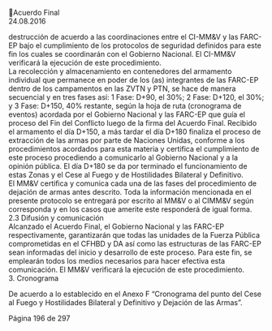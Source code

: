 Acuerdo Final  
24.08.2016  

destrucción de acuerdo a las coordinaciones entre el CI-MM&V y las FARC-EP bajo el cumplimiento de 
los protocolos de seguridad definidos para este fin los cuales se coordinarán con el Gobierno Nacional. 
El CI-MM&V verificará la ejecución de este procedimiento.  
La recolección y almacenamiento en contenedores del armamento individual que permanece en poder 
de  los  (as)  integrantes  de  las  FARC-EP  dentro  de  los  campamentos  en  las  ZVTN  y  PTN,  se  hace  de 
manera secuencial y en tres fases así: 1 Fase: D+90, el 30%; 2 Fase: D+120, el 30%; y 3 Fase: D+150, 
40% restante, según la hoja de ruta (cronograma de eventos) acordada por el Gobierno Nacional y las 
FARC-EP que guía el proceso del Fin del Conflicto luego de la firma del Acuerdo Final. 
Recibido el armamento el día D+150, a más tardar el día D+180 finaliza el proceso de extracción de las 
armas por parte de Naciones Unidas, conforme a los procedimientos acordados para esta materia y 
certifica  el  cumplimiento  de  este  proceso  procediendo  a  comunicarlo  al  Gobierno  Nacional  y  a  la 
opinión pública. 
El día D+180 se da por terminado el funcionamiento de estas Zonas y el Cese al Fuego y de Hostilidades 
Bilateral y Definitivo.  
El MM&V certifica y comunica cada una de las fases del procedimiento de dejación de armas antes 
descrito. 
Toda la información mencionada en el presente protocolo se entregará por escrito al MM&V o al CIMM&V según corresponda y en los casos que amerite este responderá de igual forma. 
2.3 Difusión y comunicación  
Alcanzado  el  Acuerdo  Final,  el  Gobierno  Nacional  y  las  FARC-EP  respectivamente,  garantizarán  que 
todas las unidades de la Fuerza Pública comprometidas en el CFHBD y DA así como las estructuras de 
las FARC-EP sean informadas del inicio y desarrollo de este proceso. Para este fin, se emplearán todos 
los medios necesarios para hacer efectiva esta comunicación. El MM&V verificará la ejecución de este 
procedimiento.  
3. Cronograma  
 
De acuerdo a lo establecido en el Anexo F “Cronograma del punto del Cese al Fuego y Hostilidades 
Bilateral y Definitivo y Dejación de las Armas”. 
 
 
 
 
 
 
 
Página 196 de 297 
 

